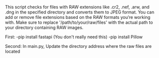 

This script checks for files with RAW extensions like .cr2, .nef, .arw, and .dng in the specified directory and converts them to JPEG format. You can add or remove file extensions based on the RAW formats you’re working with. Make sure to replace '/path/to/your/raw/files' with the actual path to your directory containing RAW images.

First:
-pip install fastapi (You don't really need this)
-pip install Pillow

Second:
In main.py, Update the directory address where the raw files are located

